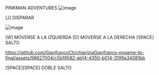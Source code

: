 PINKMAN ADVENTURES
![image](https://github.com/GianfrancoCh/chiariziaGianfranco-pygame-tp-final/assets/98627004/693a6c87-7076-49fc-8bae-6855b37c6b34)

[J] DISPARAR 

![image](https://github.com/GianfrancoCh/chiariziaGianfranco-pygame-tp-final/assets/98627004/c351a18d-4e5f-4966-a968-6d3a988f59c5)

[W] MOVERSE A LA IZQUIERDA
[D] MOVERSE A LA DERECHA
[SPACE] SALTO


https://github.com/GianfrancoCh/chiariziaGianfranco-pygame-tp-final/assets/98627004/c5b19582-ab14-4350-b014-3199a34081bb


[SPACE][SPACE] DOBLE SALTO






